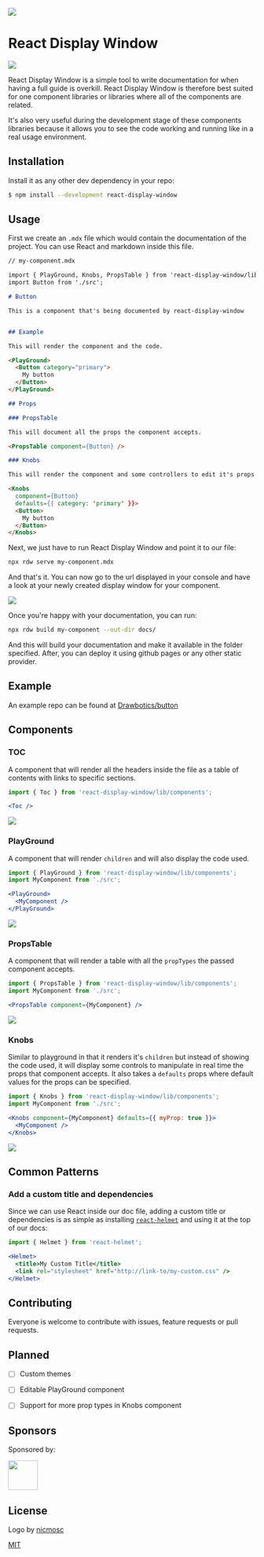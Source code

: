 ![](assets/logo-large.png)


# React Display Window

![](assets/preview.gif)

React Display Window is a simple tool to write documentation for when having a full guide is overkill. React Display Window is therefore best suited for one component libraries or libraries where all of the components are related.

It's also very useful during the development stage of these components libraries because it allows you to see the code working and running like in a real usage environment.


## Installation

Install it as any other dev dependency in your repo:

```bash
$ npm install --development react-display-window
```

## Usage

First we create an `.mdx` file which would contain the documentation of the project. You can use React and markdown inside this file.

```md
// my-component.mdx

import { PlayGround, Knobs, PropsTable } from 'react-display-window/lib/components';
import Button from './src';

# Button

This is a component that's being documented by react-display-window


## Example

This will render the component and the code.

<PlayGround>
  <Button category="primary">
    My button
  </Button>
</PlayGround>

## Props

### PropsTable

This will document all the props the component accepts.

<PropsTable component={Button} />

### Knobs

This will render the component and some controllers to edit it's props in real time.

<Knobs
  component={Button}
  defaults={{ category: 'primary' }}>
  <Button>
    My button
  </Button>
</Knobs>
```

Next, we just have to run React Display Window and point it to our file:

```bash
npx rdw serve my-component.mdx
```

And that's it. You can now go to the url displayed in your console and have a look at your newly created display window for your component.

![](assets/frame.png)

Once you're happy with your documentation, you can run:

```bash
npx rdw build my-component --out-dir docs/
```

And this will build your documentation and make it available in the folder specified. After, you can deploy it using github pages or any other static provider.


## Example

An example repo can be found at [Drawbotics/button](https://github.com/Drawbotics/button)


## Components

### TOC

A component that will render all the headers inside the file as a table of contents with links to specific sections.

```jsx
import { Toc } from 'react-display-window/lib/components';

<Toc />
```

![](assets/toc.png)


### PlayGround

A component that will render `children` and will also display the code used.

```jsx
import { PlayGround } from 'react-display-window/lib/components';
import MyComponent from './src';

<PlayGround>
  <MyComponent />
</PlayGround>
```

![](assets/playground.png)


### PropsTable

A component that will render a table with all the `propTypes` the passed component accepts.

```jsx
import { PropsTable } from 'react-display-window/lib/components';
import MyComponent from './src';

<PropsTable component={MyComponent} />
```

![](assets/propstable.png)


### Knobs

Similar to playground in that it renders it's `children` but instead of showing the code used, it will display some controls to manipulate in real time the props that component accepts. It also takes a `defaults` props where default values for the props can be specified.

```jsx
import { Knobs } from 'react-display-window/lib/components';
import MyComponent from './src';

<Knobs component={MyComponent} defaults={{ myProp: true }}>
  <MyComponent />
</Knobs>
```

![](assets/knobs.png)



## Common Patterns

### Add a custom title and dependencies

Since we can use React inside our doc file, adding a custom title or dependencies is as simple as installing [`react-helmet`](https://github.com/nfl/react-helmet) and using it at the top of our docs:

```jsx
import { Helmet } from 'react-helmet';

<Helmet>
  <title>My Custom Title</title>
  <link rel="stylesheet" href="http://link-to/my-custom.css" />
</Helmet>
```

## Contributing

Everyone is welcome to contribute with issues, feature requests or pull requests.


## Planned

- [ ] Custom themes
- [ ] Editable PlayGround component
- [ ] Support for more prop types in Knobs component


## Sponsors

Sponsored by:

<a href="https://www.drawbotics.com" target="_blank">
  <img src="https://www.drawbotics.com/assets/press/logo/Icon-Drawbotics-Triangle-b97ecbcb97d8e7caa1f0a0a9166af407bbe9d0280e73b33b9e9ebdd23c11371b.png" width="60">
</a>

## License

Logo by [nicmosc](https://github.com/nicmosc)

[MIT](LICENSE)

